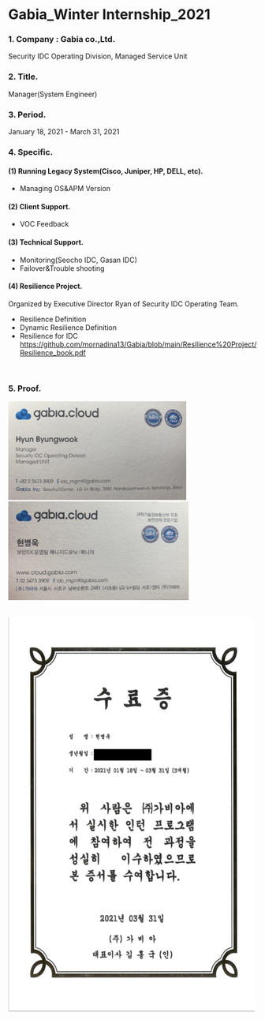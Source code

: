 # Gabia_Winter Internship_2021
### 1. Company : Gabia co.,Ltd.
Security IDC Operating Division, Managed Service Unit
<br>
### 2. Title.
Manager(System Engineer)
<br>
### 3. Period.
January 18, 2021 - March 31, 2021
<br>
### 4. Specific.
#### (1) Running Legacy System(Cisco, Juniper, HP, DELL, etc).
- Managing OS&APM Version
#### (2) Client Support.
- VOC Feedback
#### (3) Technical Support.
- Monitoring(Seocho IDC, Gasan IDC)
- Failover&Trouble shooting
#### (4) Resilience Project.
Organized by Executive Director Ryan of Security IDC Operating Team.
- Resilience Definition
- Dynamic Resilience Definition
- Resilience for IDC<br>
https://github.com/mornadina13/Gabia/blob/main/Resilience%20Project/Resilience_book.pdf
<br>

### 5. Proof.
<p align="left"><img src="https://github.com/mornadina13/Gabia/blob/main/Certificates/Eng.jpeg" witdh="400" height="200" /><img src="https://github.com/mornadina13/Gabia/blob/main/Certificates/Kor.jpeg" witdh="400" height="200" /></p>
<br>
<img src="https://github.com/mornadina13/Gabia/blob/main/Certificates/Gabia.png" width="500" height="800" />
